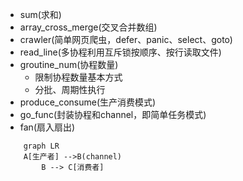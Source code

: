 - sum(求和)
- array_cross_merge(交叉合并数组)
- crawler(简单网页爬虫，defer、panic、select、goto)
- read_line(多协程利用互斥锁按顺序、按行读取文件)
- groutine_num(协程数量)
    - 限制协程数量基本方式
    - 分批、周期性执行
- produce_consume(生产消费模式)
- go_func(封装协程和channel，即简单任务模式)
- fan(扇入扇出)


```mermaid
    graph LR
    A[生产者] -->B(channel)
        B --> C[消费者]
```      